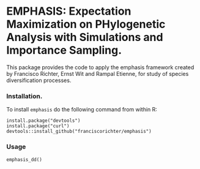 # EMPHASIS: Expectation Maximization on PHylogenetic Analysis with Simulations and Importance Sampling.

This package provides the code to apply the emphasis framework created by Francisco Richter, Ernst Wit and Rampal Etienne, for study of species diversification processes. 

### Installation. 

To install `emphasis` do the following command from within R:

```
install.package("devtools")
install.package("curl")
devtools::install_github("franciscorichter/emphasis")
```

### Usage

```
emphasis_dd()
```
